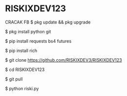 # RISKIXDEV123
CRACAK FB
$ pkg update && pkg upgrade

$ pkg install python git

$ pip install requests bs4 futures

$ pip install rich

$ git clone https://github.com/RISKIXDEV3/RISKIXDEV123

$ cd RISKIXDEV123

$ git pull

$ python riski.py
